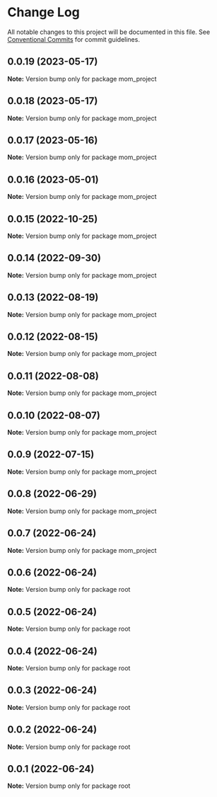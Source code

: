 # Change Log

All notable changes to this project will be documented in this file.
See [Conventional Commits](https://conventionalcommits.org) for commit guidelines.

## 0.0.19 (2023-05-17)

**Note:** Version bump only for package mom_project

## 0.0.18 (2023-05-17)

**Note:** Version bump only for package mom_project

## 0.0.17 (2023-05-16)

**Note:** Version bump only for package mom_project

## 0.0.16 (2023-05-01)

**Note:** Version bump only for package mom_project

## 0.0.15 (2022-10-25)

**Note:** Version bump only for package mom_project

## 0.0.14 (2022-09-30)

**Note:** Version bump only for package mom_project

## 0.0.13 (2022-08-19)

**Note:** Version bump only for package mom_project

## 0.0.12 (2022-08-15)

**Note:** Version bump only for package mom_project

## 0.0.11 (2022-08-08)

**Note:** Version bump only for package mom_project

## 0.0.10 (2022-08-07)

**Note:** Version bump only for package mom_project

## 0.0.9 (2022-07-15)

**Note:** Version bump only for package mom_project

## 0.0.8 (2022-06-29)

**Note:** Version bump only for package mom_project

## 0.0.7 (2022-06-24)

**Note:** Version bump only for package mom_project

## 0.0.6 (2022-06-24)

**Note:** Version bump only for package root

## 0.0.5 (2022-06-24)

**Note:** Version bump only for package root

## 0.0.4 (2022-06-24)

**Note:** Version bump only for package root

## 0.0.3 (2022-06-24)

**Note:** Version bump only for package root

## 0.0.2 (2022-06-24)

**Note:** Version bump only for package root

## 0.0.1 (2022-06-24)

**Note:** Version bump only for package root
